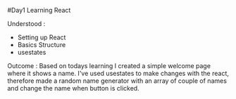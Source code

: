 #Day1
Learning React

Understood :
  - Setting up React
  - Basics Structure
  - usestates

Outcome :
Based on todays learning I created a simple welcome page where it shows a name. I've used usestates to make changes with the react, therefore made a random name generator with an array of couple of names and change the name when button is clicked.

